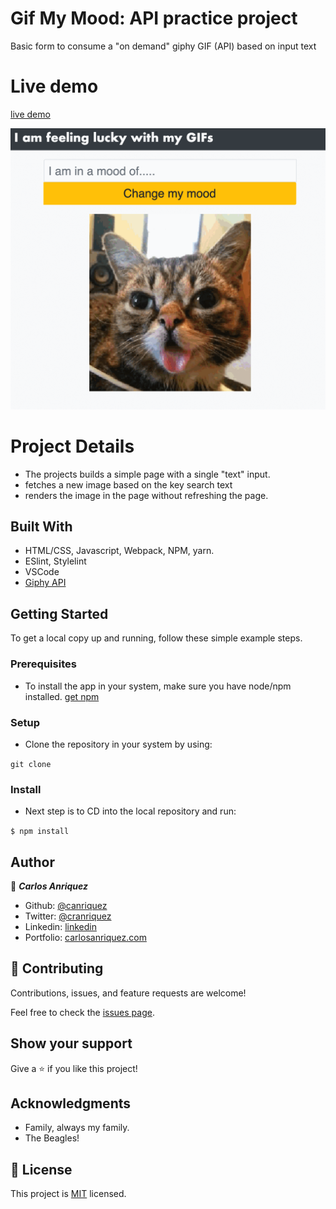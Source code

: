 # Gif My Mood: API practice project

Basic form to consume a "on demand" giphy GIF (API) based on input text

# Live demo

[live demo](https://rawcdn.githack.com/canriquez/Gif-My-Mood/ca5133b8ea6f670a377dc0721c89382afff815e1/dist/index.html)

![screenshot](./app_image.png)

# Project Details
 
- The projects builds a simple page with a single "text" input.
- fetches a new image based on the key search text 
- renders the image in the page without refreshing the page.

## Built With

- HTML/CSS, Javascript, Webpack, NPM, yarn.
- ESlint, Stylelint
- VSCode
- [Giphy API](https://giphy.com/)


## Getting Started


To get a local copy up and running, follow these simple example steps.

### Prerequisites
- To install the app in your system, make sure you have node/npm installed. [get npm](https://www.npmjs.com/get-npm)

### Setup
- Clone the repository in your system by using: 

``` git clone  ```

### Install
- Next step is to CD into the local repository and run:

``` $ npm install ```



## Author

👤 ***Carlos Anriquez***

- Github: [@canriquez](https://github.com/canriquez)
- Twitter: [@cranriquez](https://twitter.com/cranriquez)
- Linkedin: [linkedin](https://www.linkedin.com/in/carlosanriquez/)
- Portfolio: [carlosanriquez.com](https://www.carlosanriquez.com)

## 🤝 Contributing

Contributions, issues, and feature requests are welcome!

Feel free to check the [issues page](issues/).

## Show your support

Give a ⭐️ if you like this project!

## Acknowledgments

- Family, always my family.
- The Beagles!

## 📝 License

This project is [MIT](./LICENSE) licensed.
